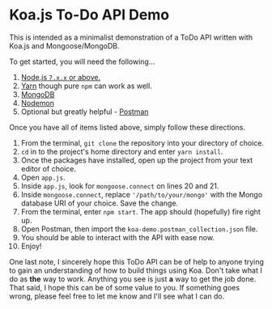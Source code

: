 # Koa.js To-Do API Demo

This is intended as a minimalist demonstration of a ToDo API written with Koa.js and Mongoose/MongoDB. 

To get started, you will need the following...
1. [Node.js `7.x.x` or above.](https://nodejs.org/en/ "Node.js Homepage")
2. [Yarn](https://yarnpkg.com/en/ "Yarn Package Manager") though pure `npm` can work as well.
3. [MongoDB](https://www.mongodb.com/ "MongoDB Homepage")
4. [Nodemon](https://nodemon.io/ "Nodemon Homepage")
5. Optional but greatly helpful - [Postman](https://www.getpostman.com/ "Postman Homepage")

Once you have all of items listed above, simply follow these directions.
1. From the terminal, `git clone` the repository into your directory of choice.
2. `cd` in to the project's home directory and enter `yarn install`.
3. Once the packages have installed, open up the project from your text editor of choice.
4. Open `app.js`.
5. Inside `app.js`, look for `mongoose.connect` on lines 20 and 21.
6. Inside `mongoose.connect`, replace `'/path/to/your/mongo'` with the Mongo database URI of your choice. Save the change.
7. From the terminal, enter `npm start`. The app should (hopefully) fire right up.
8. Open Postman, then import the `koa-demo.postman_collection.json` file.
9. You should be able to interact with the API with ease now.
10. Enjoy!

One last note, I sincerely hope this ToDo API can be of help to anyone trying to gain an understanding of how to build things using Koa. Don't take what I do as **the** way to work. Anything you see is just **a** way to get the job done. That said, I hope this can be of some value to you. If something goes wrong, please feel free to let me know and I'll see what I can do.